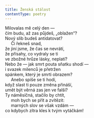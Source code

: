 ```yaml
---
title: Ženská stálost
contentType: poetry
---
```


<section>

Milovalas mě celý den —  
čím budu, až zas půjdeš, „oblažen“?  
Nový slib budeš antidatovat?  
     Či řekneš snad,  
že jiní jsme, že čas se nevrátí,  
že přísahy, co vydraly se ti  
ve zbožné hrůze lásky, neplatí?  
Nebo že — jak smrt pouta sňatku shodí —  
i svazek milenců je přetržen  
spánkem, který je smrti obrazem?  
     Anebo spíše se ti hodí,  
když slast ti pouze změna přináší,  
umět být věrná zas jen ve falši?  
Ty náměsíčná, stačilo by chtít,  
     moh bych se přít a zvítězit:  
     marných slov se však vzdám —  
co kdybych zítra kles k tvým vytáčkám!

</section>
